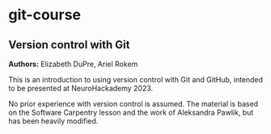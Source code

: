 # git-course

## Version control with Git

**Authors:** Elizabeth DuPre, Ariel Rokem

This is an introduction to using version control with Git and GitHub,
intended to be presented at NeuroHackademy 2023.

No prior experience with version control is assumed.
The material is based on the Software Carpentry lesson and the work of Aleksandra Pawlik, but has been heavily modified.


